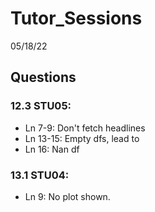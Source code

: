 # Tutor_Sessions
05/18/22


## Questions
### 12.3 STU05:
* Ln 7-9: Don't fetch headlines
* Ln 13-15: Empty dfs, lead to 
* Ln 16: Nan df 

### 13.1 STU04:
* Ln 9: No plot shown. 
